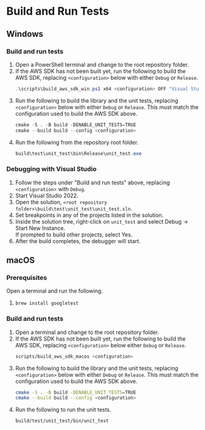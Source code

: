 # Build and Run Tests

## Windows

### Build and run tests
1. Open a PowerShell terminal and change to the root repository folder.
1. If the AWS SDK has not been built yet, run the following to build the AWS SDK,
   replacing `<configuration>` below with either `Debug` or `Release`.
   ```PowerShell
   .\scripts\build_aws_sdk_win.ps1 x64 <configuration> OFF "Visual Studio 17 2022"
   ```
1. Run the following to build the library and the unit tests, replacing `<configuration>`
   below with either `Debug` or `Release`. This must match the configuration used
   to build the AWS SDK above.
   ```PowerShell
   cmake -S . -B build -DENABLE_UNIT_TESTS=TRUE
   cmake --build build --config <configuration>
   ```
1. Run the following from the repository root folder.
   ```PowerShell
   build\test\unit_test\bin\Release\unit_test.exe
   ```

### Debugging with Visual Studio
1. Follow the steps under "Build and run tests" above, replacing `<configuration>` with `Debug`.
1. Start Visual Studio 2022.
1. Open the solution, `<root repository folder>\build\test\unit_test\unit_test.sln`.
1. Set breakpoints in any of the projects listed in the solution.
1. Inside the solution tree, right-click on `unit_test` and select Debug -> Start New Instance.<br>If prompted to build other projects, select Yes.
1. After the build completes, the debugger will start.

## macOS

### Prerequisites
Open a terminal and run the following.
1. `brew install googletest`

### Build and run tests
1. Open a terminal and change to the root repository folder.
1. If the AWS SDK has not been built yet, run the following to build the AWS SDK,
   replacing `<configuration>` below either `Debug` or `Release`.
   ```bash
   scripts/build_aws_sdk_macos <configuration>
   ```
1. Run the following to build the library and the unit tests, replacing `<configuration>`
   below with either `Debug` or `Release`. This must match the configuration used
   to build the AWS SDK above.
   ```bash
   cmake -S . -B build -DENABLE_UNIT_TESTS=TRUE
   cmake --build build --config <configuration>
   ```
1. Run the following to run the unit tests.
   ```bash
   build/test/unit_test/bin/unit_test
   ```
